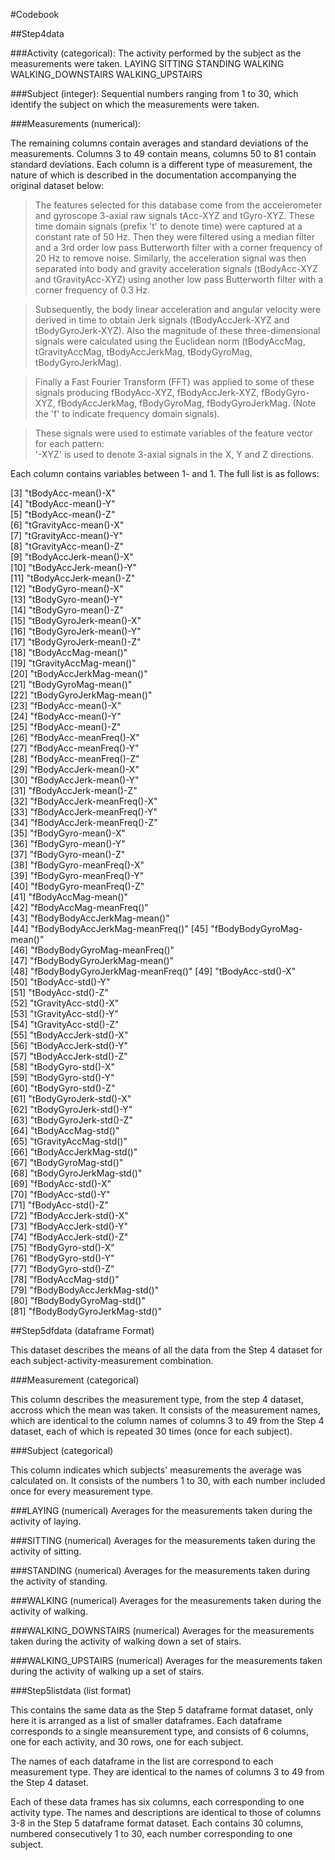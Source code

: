 #Codebook

##Step4data

###Activity (categorical):
The activity performed by the subject as the measurements were taken. 
LAYING
SITTING
STANDING
WALKING
WALKING_DOWNSTAIRS
WALKING_UPSTAIRS

###Subject (integer):
Sequential numbers ranging from 1 to 30, which identify the subject on which the measurements were taken. 

###Measurements (numerical):

The remaining columns contain averages and standard deviations of the measurements. Columns 3 to 49 contain means, columns 50 to 81  contain standard deviations. Each column is a different type of measurement, the nature of which is described in the documentation accompanying the original dataset below:

>The features selected for this database come from the accelerometer and gyroscope 3-axial raw signals tAcc-XYZ and tGyro-XYZ. These time domain signals (prefix 't' to denote time) were captured at a constant rate of 50 Hz. Then they were filtered using a median filter and a 3rd order low pass Butterworth filter with a corner frequency of 20 Hz to remove noise. Similarly, the acceleration signal was then separated into body and gravity acceleration signals (tBodyAcc-XYZ and tGravityAcc-XYZ) using another low pass Butterworth filter with a corner frequency of 0.3 Hz. 

>Subsequently, the body linear acceleration and angular velocity were derived in time to obtain Jerk signals (tBodyAccJerk-XYZ and tBodyGyroJerk-XYZ). Also the magnitude of these three-dimensional signals were calculated using the Euclidean norm (tBodyAccMag, tGravityAccMag, tBodyAccJerkMag, tBodyGyroMag, tBodyGyroJerkMag). 

>Finally a Fast Fourier Transform (FFT) was applied to some of these signals producing fBodyAcc-XYZ, fBodyAccJerk-XYZ, fBodyGyro-XYZ, fBodyAccJerkMag, fBodyGyroMag, fBodyGyroJerkMag. (Note the 'f' to indicate frequency domain signals). 

>These signals were used to estimate variables of the feature vector for each pattern:  
'-XYZ' is used to denote 3-axial signals in the X, Y and Z directions.

Each column contains variables between 1- and 1. The full list is as follows:

 [3] "tBodyAcc-mean()-X"              
 [4] "tBodyAcc-mean()-Y"              
 [5] "tBodyAcc-mean()-Z"              
 [6] "tGravityAcc-mean()-X"           
 [7] "tGravityAcc-mean()-Y"           
 [8] "tGravityAcc-mean()-Z"           
 [9] "tBodyAccJerk-mean()-X"          
[10] "tBodyAccJerk-mean()-Y"          
[11] "tBodyAccJerk-mean()-Z"          
[12] "tBodyGyro-mean()-X"             
[13] "tBodyGyro-mean()-Y"             
[14] "tBodyGyro-mean()-Z"             
[15] "tBodyGyroJerk-mean()-X"         
[16] "tBodyGyroJerk-mean()-Y"         
[17] "tBodyGyroJerk-mean()-Z"         
[18] "tBodyAccMag-mean()"             
[19] "tGravityAccMag-mean()"          
[20] "tBodyAccJerkMag-mean()"         
[21] "tBodyGyroMag-mean()"            
[22] "tBodyGyroJerkMag-mean()"        
[23] "fBodyAcc-mean()-X"              
[24] "fBodyAcc-mean()-Y"              
[25] "fBodyAcc-mean()-Z"              
[26] "fBodyAcc-meanFreq()-X"          
[27] "fBodyAcc-meanFreq()-Y"          
[28] "fBodyAcc-meanFreq()-Z"          
[29] "fBodyAccJerk-mean()-X"          
[30] "fBodyAccJerk-mean()-Y"          
[31] "fBodyAccJerk-mean()-Z"          
[32] "fBodyAccJerk-meanFreq()-X"      
[33] "fBodyAccJerk-meanFreq()-Y"      
[34] "fBodyAccJerk-meanFreq()-Z"      
[35] "fBodyGyro-mean()-X"             
[36] "fBodyGyro-mean()-Y"             
[37] "fBodyGyro-mean()-Z"             
[38] "fBodyGyro-meanFreq()-X"         
[39] "fBodyGyro-meanFreq()-Y"         
[40] "fBodyGyro-meanFreq()-Z"         
[41] "fBodyAccMag-mean()"             
[42] "fBodyAccMag-meanFreq()"         
[43] "fBodyBodyAccJerkMag-mean()"     
[44] "fBodyBodyAccJerkMag-meanFreq()" 
[45] "fBodyBodyGyroMag-mean()"        
[46] "fBodyBodyGyroMag-meanFreq()"    
[47] "fBodyBodyGyroJerkMag-mean()"    
[48] "fBodyBodyGyroJerkMag-meanFreq()"
[49] "tBodyAcc-std()-X"               
[50] "tBodyAcc-std()-Y"               
[51] "tBodyAcc-std()-Z"               
[52] "tGravityAcc-std()-X"            
[53] "tGravityAcc-std()-Y"            
[54] "tGravityAcc-std()-Z"            
[55] "tBodyAccJerk-std()-X"           
[56] "tBodyAccJerk-std()-Y"           
[57] "tBodyAccJerk-std()-Z"           
[58] "tBodyGyro-std()-X"              
[59] "tBodyGyro-std()-Y"              
[60] "tBodyGyro-std()-Z"              
[61] "tBodyGyroJerk-std()-X"          
[62] "tBodyGyroJerk-std()-Y"          
[63] "tBodyGyroJerk-std()-Z"          
[64] "tBodyAccMag-std()"              
[65] "tGravityAccMag-std()"           
[66] "tBodyAccJerkMag-std()"          
[67] "tBodyGyroMag-std()"             
[68] "tBodyGyroJerkMag-std()"         
[69] "fBodyAcc-std()-X"               
[70] "fBodyAcc-std()-Y"               
[71] "fBodyAcc-std()-Z"               
[72] "fBodyAccJerk-std()-X"           
[73] "fBodyAccJerk-std()-Y"           
[74] "fBodyAccJerk-std()-Z"           
[75] "fBodyGyro-std()-X"              
[76] "fBodyGyro-std()-Y"              
[77] "fBodyGyro-std()-Z"              
[78] "fBodyAccMag-std()"              
[79] "fBodyBodyAccJerkMag-std()"      
[80] "fBodyBodyGyroMag-std()"         
[81] "fBodyBodyGyroJerkMag-std()"



##Step5dfdata (dataframe Format)

This dataset describes the means of all the data from the Step 4 dataset for each subject-activity-measurement combination. 

###Measurement (categorical)

This column describes the measurement type, from the step 4 dataset, accross which the mean was taken. It consists of the measurement names, which are identical to the column names of columns 3 to 49 from the Step 4 dataset, each of which is repeated 30 times (once for each subject).

###Subject (categorical)

This column indicates which subjects' measurements the average was calculated on. It consists of the numbers 1 to 30, with each number included once for every measurement type.

###LAYING (numerical)
Averages for the measurements taken during the activity of laying.

###SITTING (numerical)
Averages for the measurements taken during the activity of sitting.

###STANDING (numerical)
Averages for the measurements taken during the activity of standing.

###WALKING (numerical)
Averages for the measurements taken during the activity of walking.

###WALKING_DOWNSTAIRS (numerical)
Averages for the measurements taken during the activity of walking down a set of stairs.

###WALKING_UPSTAIRS (numerical)
Averages for the measurements taken during the activity of walking up a set of stairs.



###Step5listdata (list format)

This contains the same data as the Step 5 dataframe format dataset, only here it is arranged as a list of smaller dataframes. Each dataframe corresponds to a single meansurement type, and consists of 6 columns, one for each activity, and 30 rows, one for each subject.

The names of each dataframe in the list are correspond to each measurement type. They are identical to the names of columns 3 to 49 from the Step 4 dataset.

Each of these data frames has six columns, each corresponding to one activity type. The names and descriptions are identical to those of columns 3-8 in the Step 5 dataframe format dataset. Each contains 30 columns, numbered consecutively 1 to 30, each number corresponding to one subject.

